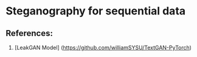 # Steganography for sequential data

## References:
1. [LeakGAN Model] (https://github.com/williamSYSU/TextGAN-PyTorch)